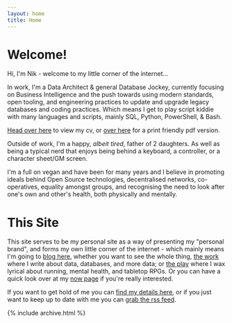 ```yaml
---
layout: home
title: Home
---
```


# Welcome!

Hi, I'm Nik - welcome to my little corner of the internet...

In work, I'm a Data Architect & general Database Jockey, currently focusing on Business Intelligence and the push towards using modern standards, open tooling, and engineering practices to update and upgrade legacy databases and coding practices. Which means I get to play script kiddie with many languages and scripts, mainly SQL, Python, PowerShell, & Bash.

[Head over here](/cv) to view my cv, or [over here](/nikcodes_cv.pdf) for a print friendly pdf version.

Outside of work, I'm a happy, _albeit tired_, father of 2 daughters. As well as being a typical nerd that enjoys being behind a keyboard, a controller, or a character sheet/GM screen. 

I'm a full on vegan and have been for many years and I believe in promoting ideals behind Open Source technologies, decentralised networks, co-operatives, equality amongst groups, and recognising the need to look after one's own and other's health, both physically and mentally.

# This Site

This site serves to be my personal site as a way of presenting my "personal brand", and forms my own little corner of the internet - which mainly means I'm going to [blog here](/blog), whether you want to see the whole thing, [the work](/blog/work) where I write about data, databases, and more data; or [the play](/blog/play) where I wax lyrical about running, mental health, and tabletop RPGs. Or you can have a quick look over at my [now page](/now) if you're really interested.

If you want to get hold of me you can [find my details here](/contact), or if you just want to keep up to date with me you can [grab the rss feed](/atom.xml).

{% include archive.html %}
